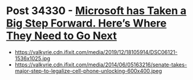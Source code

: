 # Post 34330 - [Microsoft has Taken a Big Step Forward. Here’s Where They Need to Go Next](https://www.ifixit.com/News/34330/microsoft-has-taken-a-big-step-forward-heres-where-they-need-to-go-next)

- https://valkyrie.cdn.ifixit.com/media/2019/12/18105914/DSC06121-1536x1025.jpg
- https://valkyrie.cdn.ifixit.com/media/2014/06/05163216/senate-takes-major-step-to-legalize-cell-phone-unlocking-600x400.jpeg
